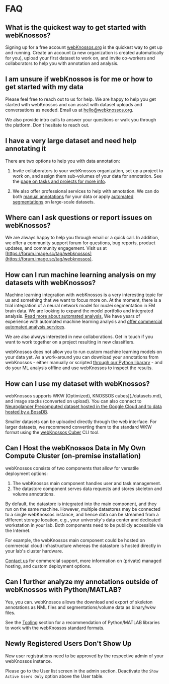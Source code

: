 # FAQ

## What is the quickest way to get started with webKnossos?
Signing up for a free account [webKnossos.org](https://webknossos.org) is the quickest way to get up and running. Create an account (a new organization is created automatically for you), upload your first dataset to work on, and invite co-workers and collaborators to help you with annotation and analysis.

## I am unsure if webKnossos is for me or how to get started with my data
Please feel free to reach out to us for help. We are happy to help you get started with webKnossos and can assist with dataset uploads and conversations as needed. Email us at [hello@webknossos.org](mailto:hello@webknossos.org).

We also provide intro calls to answer your questions or walk you through the platform. Don't hesitate to reach out.

## I have a very large dataset and need help annotating it
There are two options to help you with data annotation:
1. Invite collaborators to your webKnossos organization, set up a project to work on, and assign them sub-volumes of your data for annotation. See the [page on tasks and projects for more info](./tasks.md). 

2. We also offer professional services to help with annotation. We can do both [manual annotations](https://webknossos.org/services/annotations) for your data or apply [automated segmentations](https://webknossos.org/services/automated-segmentation) on large-scale datasets.

## Where can I ask questions or report issues on webKnossos?

We are always happy to help you through email or a quick call. In addition, we offer a community support forum for questions, bug reports, product updates, and community engagement. Visit us at [https://forum.image.sc/tag/webknossos](https://forum.image.sc/tag/webknossos).

## How can I run machine learning analysis on my datasets with webKnossos?
Machine learning integration with webKnossos is a very interesting topic for us and something that we want to focus more on. 
At the moment, there is a trial integration of a neural network model for nuclei segmentation in EM brain data. 
We are looking to expand the model portfolio and integrated analysis. [Read more about automated analysis.](./automated_analysis.md)
We have years of experience with automated machine learning analysis and [offer commercial automated analysis services](https://webknossos.org/services/automated-segmentation). 

We are also always interested in new collaborations. 
Get in touch if you want to work together on a project resulting in new classifiers.

webKnossos does not allow you to run custom machine learning models on your data yet. As a work-around you can download your annotations from webKnossos - either manually or scripted [through our Python libarary](./tooling.md) - and do your ML analysis offline and use webKnossos to inspect the results. 

## How can I use my dataset with webKnossos?

webKnossos supports WKW (Optimized), KNOSSOS cubes](./datasets.md), and image stacks (converted on upload). You can also connect to [Neuroglancer Precomputed dataset hosted in the Google Cloud and to data hosted by a BossDB](https://github.com/scalableminds/webknossos-connect).

Smaller datasets can be uploaded directly through the web interface. For larger datasets, we recommend converting them to the standard WKW format using the [webKnossos Cuber](https://docs.webknossos.org/wkcuber/index.html) CLI tool.

## Can I Host the webKnossos Data in My Own Compute Cluster (on-premise installation)

webKnossos consists of two components that allow for versatile deployment options:
1. The webKnossos main component handles user and task management.
2. The datastore component serves data requests and stores skeleton and volume annotations.

By default, the datastore is integrated into the main component, and they run on the same machine.
However, multiple datastores may be connected to a single webKnossos instance, and hence data can be streamed from a different storage location, e.g., your university's data center and dedicated workstation in your lab.
Both components need to be publicly accessible via the Internet.

For example, the webKnossos main component could be hosted on commercial cloud infrastructure whereas the datastore is hosted directly in your lab's cluster hardware.

[Contact us](mailto:hello@webknossos.org) for commercial support, more information on (private) managed hosting, and custom deployment options.

## Can I further analyze my annotations outside of webKnossos with Python/MATLAB?
Yes, you can. webKnossos allows the download and export of skeleton annotations as NML files and segmentations/volume data as binary/wkw files.

See the [Tooling](./tooling.md) section for a recommendation of Python/MATLAB libraries to work with the webKnossos standard formats.

## Newly Registered Users Don't Show Up

New user registrations need to be approved by the respective admin of your webKnossos instance.

Please go to the User list screen in the admin section.
Deactivate the `Show Active Users Only` option above the User table.